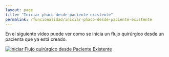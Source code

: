 ```yaml
---
layout: page
title: "Iniciar phaco desde paciente existente"
permalink: /funcionalidad/iniciar-phaco-desde-paciente-existente
---
```


En el siguiente vídeo puede ver como se inicia un flujo quirúrgico desde un pacienta que ya está creado.


[![Iniciar Flujo quirúrgico desde Paciente Existente](https://docs.phacobook.com/assets/images/videoThumbnail.png)](https://www.phacobook.com/assets/video/newSurgeryFromExistingPatient.mp4 "Iniciar Flujo quirúrgico desde Paciente Existente")
